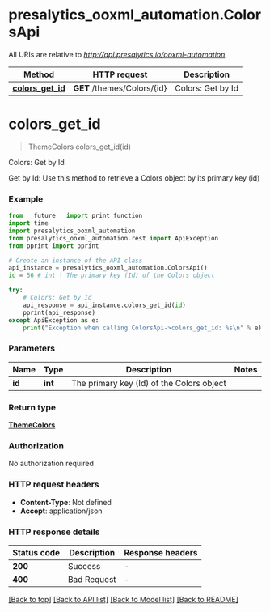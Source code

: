 # presalytics_ooxml_automation.ColorsApi

All URIs are relative to *http://api.presalytics.io/ooxml-automation*

Method | HTTP request | Description
------------- | ------------- | -------------
[**colors_get_id**](ColorsApi.md#colors_get_id) | **GET** /themes/Colors/{id} | Colors: Get by Id


# **colors_get_id**
> ThemeColors colors_get_id(id)

Colors: Get by Id

Get by Id: Use this method to retrieve a Colors object by its primary key (id)

### Example

```python
from __future__ import print_function
import time
import presalytics_ooxml_automation
from presalytics_ooxml_automation.rest import ApiException
from pprint import pprint

# Create an instance of the API class
api_instance = presalytics_ooxml_automation.ColorsApi()
id = 56 # int | The primary key (Id) of the Colors object

try:
    # Colors: Get by Id
    api_response = api_instance.colors_get_id(id)
    pprint(api_response)
except ApiException as e:
    print("Exception when calling ColorsApi->colors_get_id: %s\n" % e)
```

### Parameters

Name | Type | Description  | Notes
------------- | ------------- | ------------- | -------------
 **id** | **int**| The primary key (Id) of the Colors object | 

### Return type

[**ThemeColors**](ThemeColors.md)

### Authorization

No authorization required

### HTTP request headers

 - **Content-Type**: Not defined
 - **Accept**: application/json

### HTTP response details
| Status code | Description | Response headers |
|-------------|-------------|------------------|
**200** | Success |  -  |
**400** | Bad Request |  -  |

[[Back to top]](#) [[Back to API list]](../README.md#documentation-for-api-endpoints) [[Back to Model list]](../README.md#documentation-for-models) [[Back to README]](../README.md)

